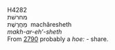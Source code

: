 <body>
  <p>H4282<br>  מחרשׁת  <br> מַחֲרֶשֶׁת  ‎  machăresheth  <br><i>makh-ar-eh‘-sheth </i><br>From <a href="h2790.htm">2790</a>  probably a <i>hoe: - </i>share.<br></p>
 </body>